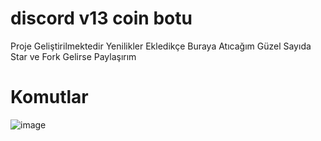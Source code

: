 # discord v13 coin botu
Proje Geliştirilmektedir Yenilikler Ekledikçe Buraya Atıcağım
Güzel Sayıda Star ve Fork Gelirse Paylaşırım

# Komutlar
![image](https://media.discordapp.net/attachments/949237124119543859/984522190638710804/Screenshot_2022-06-09-21-19-34-82_572064f74bd5f9fa804b05334aa4f912.jpg)
